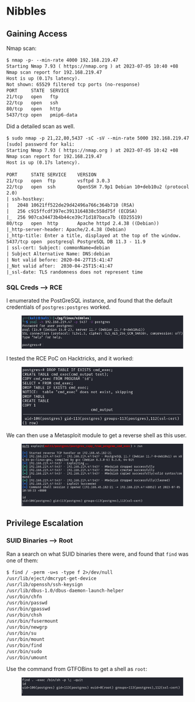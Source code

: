 # Nibbles

## Gaining Access

Nmap scan:

```
$ nmap -p- --min-rate 4000 192.168.219.47
Starting Nmap 7.93 ( https://nmap.org ) at 2023-07-05 10:40 +08
Nmap scan report for 192.168.219.47
Host is up (0.17s latency).
Not shown: 65529 filtered tcp ports (no-response)
PORT     STATE  SERVICE
21/tcp   open   ftp
22/tcp   open   ssh
80/tcp   open   http
5437/tcp open   pmip6-data
```

Did a detailed scan as well.&#x20;

```
$ sudo nmap -p 21,22,80,5437 -sC -sV --min-rate 5000 192.168.219.47                
[sudo] password for kali: 
Starting Nmap 7.93 ( https://nmap.org ) at 2023-07-05 10:42 +08
Nmap scan report for 192.168.219.47
Host is up (0.17s latency).

PORT     STATE SERVICE    VERSION
21/tcp   open  ftp        vsftpd 3.0.3
22/tcp   open  ssh        OpenSSH 7.9p1 Debian 10+deb10u2 (protocol 2.0)
| ssh-hostkey: 
|   2048 10621ff522de29d42496a766c364b710 (RSA)
|   256 c915ffcdf397ec3913164838c558d75f (ECDSA)
|_  256 907ca34473b4b44ce39c71d187baca7b (ED25519)
80/tcp   open  http       Apache httpd 2.4.38 ((Debian))
|_http-server-header: Apache/2.4.38 (Debian)
|_http-title: Enter a title, displayed at the top of the window.
5437/tcp open  postgresql PostgreSQL DB 11.3 - 11.9
| ssl-cert: Subject: commonName=debian
| Subject Alternative Name: DNS:debian
| Not valid before: 2020-04-27T15:41:47
|_Not valid after:  2030-04-25T15:41:47
|_ssl-date: TLS randomness does not represent time
```

### SQL Creds --> RCE

I enumerated the PostGreSQL instance, and found that the default credentials of `postgres:postgres` worked.&#x20;

<figure><img src="../../../.gitbook/assets/image (6) (2).png" alt=""><figcaption></figcaption></figure>

I tested the RCE PoC on Hacktricks, and it worked:

<figure><img src="../../../.gitbook/assets/image (22) (2).png" alt=""><figcaption></figcaption></figure>

We can then use a Metasploit module to get a reverse shell as this user.&#x20;

<figure><img src="../../../.gitbook/assets/image (1) (14).png" alt=""><figcaption></figcaption></figure>

## Privilege Escalation

### SUID Binaries --> Root

Ran a search on what SUID binaries there were, and found that `find` was one of them:

```
$ find / -perm -u=s -type f 2>/dev/null
/usr/lib/eject/dmcrypt-get-device
/usr/lib/openssh/ssh-keysign
/usr/lib/dbus-1.0/dbus-daemon-launch-helper
/usr/bin/chfn
/usr/bin/passwd
/usr/bin/gpasswd
/usr/bin/chsh
/usr/bin/fusermount
/usr/bin/newgrp
/usr/bin/su
/usr/bin/mount
/usr/bin/find
/usr/bin/sudo
/usr/bin/umount
```

Use the command from GTFOBins to get a shell as `root`:

<figure><img src="../../../.gitbook/assets/image (5) (2).png" alt=""><figcaption></figcaption></figure>
